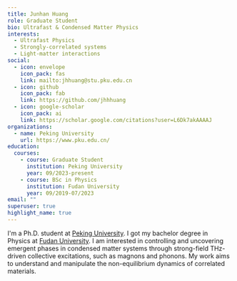 ```yaml
---
title: Junhan Huang
role: Graduate Student
bio: Ultrafast & Condensed Matter Physics
interests:
  - Ultrafast Physics
  - Strongly-correlated systems
  - Light-matter interactions
social:
  - icon: envelope
    icon_pack: fas
    link: mailto:jhhuang@stu.pku.edu.cn
  - icon: github
    icon_pack: fab
    link: https://github.com/jhhhuang
  - icon: google-scholar
    icon_pack: ai
    link: https://scholar.google.com/citations?user=L6Dk7akAAAAJ
organizations:
  - name: Peking University
    url: https://www.pku.edu.cn/
education:
  courses:
    - course: Graduate Student
      institution: Peking University
      year: 09/2023-present
    - course: BSc in Physics
      institution: Fudan University
      year: 09/2019-07/2023
email: ""
superuser: true
highlight_name: true
---
```

I'm a Ph.D. student at [Peking University](https://www.pku.edu.cn/). I got my bachelor degree in Physics at [Fudan University](https://www.fudan.edu.cn/).
I am interested in controlling and uncovering emergent phases in condensed matter systems through strong-field THz-driven collective excitations, such as magnons and phonons. My work aims to understand and manipulate the non-equilibrium dynamics of correlated materials.
